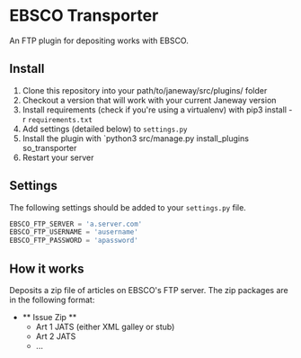 # EBSCO Transporter

An FTP plugin for depositing works with EBSCO.

## Install

1. Clone this repository into your path/to/janeway/src/plugins/ folder
2. Checkout a version that will work with your current Janeway version
3. Install requirements (check if you're using a virtualenv) with pip3 install -r `requirements.txt`
4. Add settings (detailed below) to `settings.py`
5. Install the plugin with `python3 src/manage.py install_plugins so_transporter
6. Restart your server

## Settings

The following settings should be added to your `settings.py` file.

```python
EBSCO_FTP_SERVER = 'a.server.com'
EBSCO_FTP_USERNAME = 'ausername'
EBSCO_FTP_PASSWORD = 'apassword'
```

## How it works

Deposits a zip file of articles on EBSCO's FTP server. The zip packages are in the following format:

- ** Issue Zip **
  - Art 1 JATS (either XML galley or stub)
  - Art 2 JATS
  - ...

